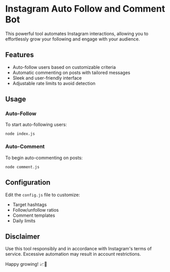 # Instagram Auto Follow and Comment Bot

This powerful tool automates Instagram interactions, allowing you to effortlessly grow your following and engage with your audience.

## Features

- Auto-follow users based on customizable criteria
- Automatic commenting on posts with tailored messages
- Sleek and user-friendly interface
- Adjustable rate limits to avoid detection

## Usage

### Auto-Follow

To start auto-following users:

```
node index.js
```

### Auto-Comment

To begin auto-commenting on posts:

```
node comment.js
```

## Configuration

Edit the `config.js` file to customize:

- Target hashtags
- Follow/unfollow ratios
- Comment templates
- Daily limits

## Disclaimer

Use this tool responsibly and in accordance with Instagram's terms of service. Excessive automation may result in account restrictions.

Happy growing! 📈🚀
